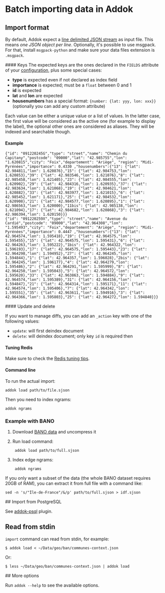 # Batch importing data in Addok

## Import format

By default, Addok expect a [line delimited JSON stream](http://en.wikipedia.org/wiki/JSON_Streaming)
as input file. This means *one JSON object per line*.
Optionally, it's possible to use msgpack. For that, install `msgpack-python` and make sure your
data files extension is `.msgpack`.


#### Keys
The expected keys are the ones declared in the `FIELDS` attribute of your
[configuration](config.md), plus some special cases:

- **type** is expected even if not declared as index field
- **importance** is expected; must be a `float` between 0 and 1
- **id** is expected
- **lat** and **lon** are expected
- **housenumbers** has a special format: `{number: {lat: yyy, lon: xxx}}` (optionally you can
  add any custom attribute)

Each value can be either a unique value or a list of values. In the latter case,
the first value will be considered as the active one (for example to display the label),
the optional other ones are considered as aliases.
They will be indexed and searchable though.

#### Example

    {"id": "091220245G","type": "street","name": "Chemin du Capitany","postcode": "09000","lat": "42.985755","lon": "1.620815","city": "Foix","departement": "Ariège", "region": "Midi-Pyrénées","importance": 0.4330 ,"housenumbers":{"13": {"lat": 42.984811,"lon": 1.620876},"15": {"lat": 42.984753,"lon": 1.620853},"39": {"lat": 42.983546,"lon": 1.621076},"8": {"lat": 42.985458,"lon": 1.621405},"23": {"lat": 42.984555,"lon": 1.620902},"29": {"lat": 42.984316,"lon": 1.620935},"37": {"lat": 42.983634,"lon": 1.621068},"19": {"lat": 42.984621,"lon": 1.620882},"33": {"lat": 42.983977,"lon": 1.621015},"6": {"lat": 42.985452,"lon": 1.621171},"25": {"lat": 42.984532,"lon": 1.620908},"21": {"lat": 42.984577,"lon": 1.620895},"1": {"lat": 42.986563,"lon": 1.620000},"11bis": {"lat": 42.985138,"lon": 1.621094},"17": {"lat": 42.984682,"lon": 1.620868},"3": {"lat": 42.986394,"lon": 1.620150}}}
    {"id": "091220259X","type": "street","name": "Avenue du Cardié","postcode": "09000","lat": "42.964308","lon": "1.595493","city": "Foix","departement": "Ariège", "region": "Midi-Pyrénées","importance": 0.4447 ,"housenumbers":{"13": {"lat": 42.964574,"lon": 1.595418},"19": {"lat": 42.964575,"lon": 1.595455},"15": {"lat": 42.964575,"lon": 1.595431},"6": {"lat": 42.964263,"lon": 1.595222},"1bis": {"lat": 42.964322,"lon": 1.596193},"17": {"lat": 42.964575,"lon": 1.595443},"23": {"lat": 42.964298,"lon": 1.594952},"27": {"lat": 42.964245,"lon": 1.594844},"1": {"lat": 42.964357,"lon": 1.596028},"2bis": {"lat": 42.964245,"lon": 1.596177},"4": {"lat": 42.964279,"lon": 1.595486},"2": {"lat": 42.964291,"lon": 1.595999},"8": {"lat": 42.964250,"lon": 1.595043},"5": {"lat": 42.964572,"lon": 1.595620},"33": {"lat": 42.963863,"lon": 1.594884},"9": {"lat": 42.964574,"lon": 1.595389},"31": {"lat": 42.964156,"lon": 1.594847},"21": {"lat": 42.964314,"lon": 1.595171},"11": {"lat": 42.964574,"lon": 1.595406},"7": {"lat": 42.964342,"lon": 1.595551},"35": {"lat": 42.963611,"lon": 1.594916},"3": {"lat": 42.964366,"lon": 1.595803},"25": {"lat": 42.964272,"lon": 1.594840}}}

#### Update and delete

If you want to manage diffs, you can add an `_action` key with one of the
following values:

- `update`: will first deindex document
- `delete`: will deindex document; only key `id` is required then

#### Tuning Redis

Make sure to check the [Redis tuning tips](redis.md).


#### Command line
To run the actual import:

    addok load path/to/file.sjson

Then you need to index ngrams:

    addok ngrams


### Example with BANO

1. Download [BANO data](http://bano.openstreetmap.fr/data/full.sjson.gz) and
   uncompress it

2. Run load command:

        addok load path/to/full.sjson

3. Index edge ngrams:

        addok ngrams

If you only want a subset of the data (the whole BANO dataset requires 20GB of RAM),
you can extract it from full file with a command like:

    sed -n 's/"Île-de-France"/&/p' path/to/full.sjson > idf.sjson


## Import from PostgreSQL


See [addok-psql](https://github.com/addok/addok-psql) plugin.


## Read from stdin

`import` command can read from stdin, for example:

    $ addok load < ~/Data/geo/ban/communes-context.json

Or:

    $ less ~/Data/geo/ban/communes-context.json | addok load

## More options

Run `addok --help` to see the available options.
